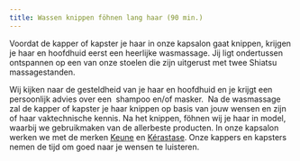 ```yaml
---
title: Wassen knippen föhnen lang haar (90 min.)
---
```


Voordat de kapper of kapster je haar in onze kapsalon gaat knippen, krijgen je haar en hoofdhuid eerst een heerlijke wasmassage. Jij ligt ondertussen ontspannen op een van onze stoelen die zijn uitgerust met twee Shiatsu massagestanden.

Wij kijken naar de gesteldheid van je haar en hoofdhuid en je krijgt een persoonlijk advies over een&nbsp; shampoo en/of masker.&nbsp; Na de wasmassage zal de kapper of kapster je haar knippen op basis van jouw wensen en zijn of haar vaktechnische kennis. Na het knippen, f&ouml;hnen wij je haar in model, waarbij we gebruikmaken van de allerbeste producten. In onze kapsalon werken we met de merken [Keune](http://www.keune.nl) en [K&eacute;rastase](http://www.kerastase.nl). Onze kappers en kapsters nemen de tijd om goed naar je wensen te luisteren.